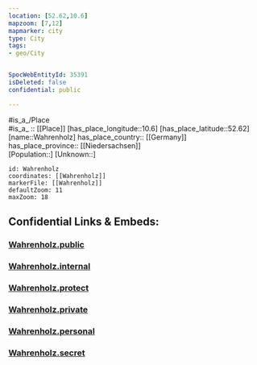 ```yaml
---
location: [52.62,10.6] 
mapzoom: [7,12] 
mapmarker: city 
type: City
tags:
- geo/City


SpocWebEntityId: 35391
isDeleted: false
confidential: public

---
```

#is_a_/Place  
#is_a_ :: [[Place]] 
[has_place_longitude::10.6] 
[has_place_latitude::52.62] 
[name::Wahrenholz] 
has_place_country:: [[Germany]]  
has_place_province:: [[Niedersachsen]]  
[Population::] 
[Unknown::] 


```leaflet
id: Wahrenholz
coordinates: [[Wahrenholz]] 
markerFile: [[Wahrenholz]] 
defaultZoom: 11 
maxZoom: 18
```


## Confidential Links & Embeds: 

### [Wahrenholz.public](/_public/\Earth\Continent\Europe\Europe~Central\Germany\Germany~West\Niedersachsen\counties~Niedersachsen\Gifhorn\cities~Gifhorn\Wesendorf\boroughs~WesendorfWahrenholz.public.md) 

### [Wahrenholz.internal](/_internal/\Earth\Continent\Europe\Europe~Central\Germany\Germany~West\Niedersachsen\counties~Niedersachsen\Gifhorn\cities~Gifhorn\Wesendorf\boroughs~WesendorfWahrenholz.internal.md) 

### [Wahrenholz.protect](/_protect/\Earth\Continent\Europe\Europe~Central\Germany\Germany~West\Niedersachsen\counties~Niedersachsen\Gifhorn\cities~Gifhorn\Wesendorf\boroughs~WesendorfWahrenholz.protect.md) 

### [Wahrenholz.private](/_private/\Earth\Continent\Europe\Europe~Central\Germany\Germany~West\Niedersachsen\counties~Niedersachsen\Gifhorn\cities~Gifhorn\Wesendorf\boroughs~WesendorfWahrenholz.private.md) 

### [Wahrenholz.personal](/_personal/\Earth\Continent\Europe\Europe~Central\Germany\Germany~West\Niedersachsen\counties~Niedersachsen\Gifhorn\cities~Gifhorn\Wesendorf\boroughs~WesendorfWahrenholz.personal.md) 

### [Wahrenholz.secret](/_secret/\Earth\Continent\Europe\Europe~Central\Germany\Germany~West\Niedersachsen\counties~Niedersachsen\Gifhorn\cities~Gifhorn\Wesendorf\boroughs~WesendorfWahrenholz.secret.md)

